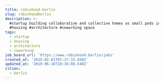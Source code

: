 ```yaml
---
title: robinhood.berlin
slug: robinhoodberlin
description: >-
  #startup building collaborative and collective homes as small pods in Berlin.
  #housing #architecture #coworking space
tags:
  - startup
  - housing
  - architecture
  - coworking
job_board_url: 'https://www.robinhood.berlin/jobs'
created_at: '2019-02-01T07:37:33.650Z'
updated_at: '2019-06-16T10:36:08.540Z'
cities:
  - berlin
---
```


